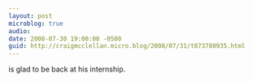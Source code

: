 ```yaml
---
layout: post
microblog: true
audio: 
date: 2008-07-30 19:00:00 -0500
guid: http://craigmcclellan.micro.blog/2008/07/31/t873780935.html
---
```

is glad to be back at his internship.

